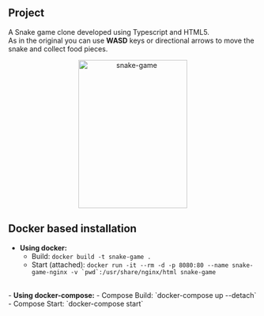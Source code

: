 ## Project

A Snake game clone developed using Typescript and HTML5.    
As in the original you can use **WASD** keys or directional arrows to move the snake and collect food pieces.

<p style="text-align: center">
    <img src="https://user-images.githubusercontent.com/17745398/171750839-95aa0ef6-4d27-47aa-9b53-ff9ba1ad138f.gif" alt="snake-game" width="220" height="300"/>
</p>

## Docker based installation 
- <b>Using docker:</b>
  - Build: `docker build -t snake-game .`
  - Start (attached): ``docker run -it --rm -d -p 8080:80 --name snake-game-nginx -v `pwd`:/usr/share/nginx/html snake-game``       
<br>
- <b>Using docker-compose:</b>
  - Compose Build: `docker-compose up --detach`
  - Compose Start: `docker-compose start`

